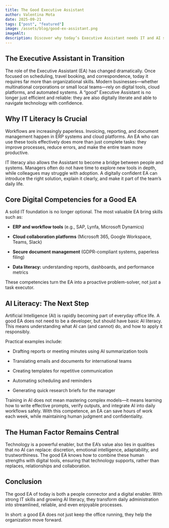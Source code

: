```yaml
---
title: The Good Executive Assistant
author: Valentina Mota
date: 2025-09-21
tags: ["post", "featured"]
image: /assets/blog/good-ex-assistant.png
imageAlt: 
description: Discover why today’s Executive Assistant needs IT and AI skills. From ERP to AI tools, digital literacy is key to supporting teams effectively.
---
```


## The Executive Assistant in Transition

The role of the Executive Assistant (EA) has changed dramatically. Once focused on scheduling, travel booking, and correspondence, today it requires far more than organizational skills. Modern businesses—whether multinational corporations or small local teams—rely on digital tools, cloud platforms, and automated systems. A “good” Executive Assistant is no longer just efficient and reliable: they are also digitally literate and able to navigate technology with confidence.

## Why IT Literacy Is Crucial

Workflows are increasingly paperless. Invoicing, reporting, and document management happen in ERP systems and cloud platforms. An EA who can use these tools effectively does more than just complete tasks: they improve processes, reduce errors, and make the entire team more productive.

IT literacy also allows the Assistant to become a bridge between people and systems. Managers often do not have time to explore new tools in depth, while colleagues may struggle with adoption. A digitally confident EA can introduce the right solution, explain it clearly, and make it part of the team’s daily life.

## Core Digital Competencies for a Good EA

A solid IT foundation is no longer optional. The most valuable EA bring skills such as:

- **ERP and workflow tools** (e.g., SAP, Lynfa, Microsoft Dynamics)

- **Cloud collaboration platforms** (Microsoft 365, Google Workspace, Teams, Slack)

- **Secure document management** (GDPR-compliant systems, paperless filing)

- **Data literacy:** understanding reports, dashboards, and performance metrics

These competencies turn the EA into a proactive problem-solver, not just a task executor.

## AI Literacy: The Next Step

Artificial Intelligence (AI) is rapidly becoming part of everyday office life. A good EA does not need to be a developer, but should have basic AI literacy. This means understanding what AI can (and cannot) do, and how to apply it responsibly.

Practical examples include:

- Drafting reports or meeting minutes using AI summarization tools

- Translating emails and documents for international teams

- Creating templates for repetitive communication

- Automating scheduling and reminders

- Generating quick research briefs for the manager

Training in AI does not mean mastering complex models—it means learning how to write effective prompts, verify outputs, and integrate AI into daily workflows safely. With this competence, an EA can save hours of work each week, while maintaining human judgment and confidentiality.

## The Human Factor Remains Central

Technology is a powerful enabler, but the EA’s value also lies in qualities that no AI can replace: discretion, emotional intelligence, adaptability, and trustworthiness. The good EA knows how to combine these human strengths with digital tools, ensuring that technology supports, rather than replaces, relationships and collaboration.

## Conclusion

The good EA of today is both a people connector and a digital enabler. With strong IT skills and growing AI literacy, they transform daily administration into streamlined, reliable, and even enjoyable processes.

In short: a good EA does not just keep the office running, they help the organization move forward.


